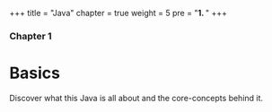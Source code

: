 +++
title = "Java"
chapter = true
weight = 5
pre = "<b>1. </b>"
+++

### Chapter 1

# Basics

Discover what this Java is all about and the core-concepts behind it.